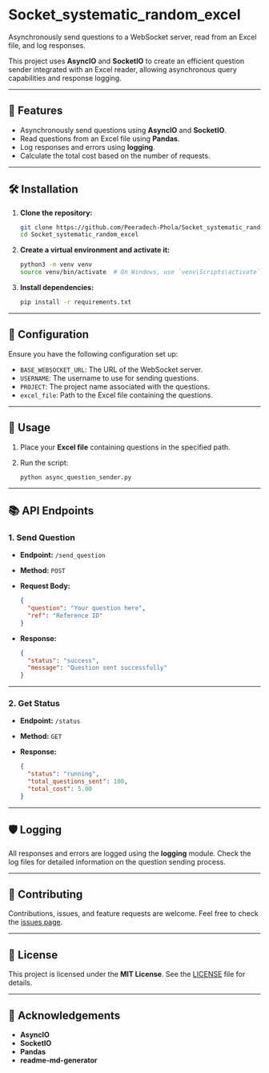 # Socket_systematic_random_excel

Asynchronously send questions to a WebSocket server, read from an Excel file, and log responses.

This project uses **AsyncIO** and **SocketIO** to create an efficient question sender integrated with an Excel reader, allowing asynchronous query capabilities and response logging.

---

## 🚀 Features

- Asynchronously send questions using **AsyncIO** and **SocketIO**.
- Read questions from an Excel file using **Pandas**.
- Log responses and errors using **logging**.
- Calculate the total cost based on the number of requests.

---

## 🛠 Installation

1. **Clone the repository:**

    ```bash
    git clone https://github.com/Peeradech-Phola/Socket_systematic_random_excel.git
    cd Socket_systematic_random_excel
    ```

2. **Create a virtual environment and activate it:**

    ```bash
    python3 -m venv venv
    source venv/bin/activate  # On Windows, use `venv\Scripts\activate`
    ```

3. **Install dependencies:**

    ```bash
    pip install -r requirements.txt
    ```

---

## 🔧 Configuration

Ensure you have the following configuration set up:

- `BASE_WEBSOCKET_URL`: The URL of the WebSocket server.
- `USERNAME`: The username to use for sending questions.
- `PROJECT`: The project name associated with the questions.
- `excel_file`: Path to the Excel file containing the questions.

---

## 🏃 Usage

1. Place your **Excel file** containing questions in the specified path.
2. Run the script:

    ```bash
    python async_question_sender.py
    ```

---

## 📚 API Endpoints

### 1. Send Question

- **Endpoint:** `/send_question`
- **Method:** `POST`
- **Request Body:**

    ```json
    {
      "question": "Your question here",
      "ref": "Reference ID"
    }
    ```

- **Response:**

    ```json
    {
      "status": "success",
      "message": "Question sent successfully"
    }
    ```

---

### 2. Get Status

- **Endpoint:** `/status`
- **Method:** `GET`
- **Response:**

    ```json
    {
      "status": "running",
      "total_questions_sent": 100,
      "total_cost": 5.00
    }
    ```

---

## 🛡 Logging

All responses and errors are logged using the **logging** module. Check the log files for detailed information on the question sending process.

---

## 🤝 Contributing

Contributions, issues, and feature requests are welcome. Feel free to check the [issues page](https://github.com/Peeradech-Phola/Socket_systematic_random_excel/issues).

---

## 📝 License

This project is licensed under the **MIT License**. See the [LICENSE](LICENSE) file for details.

---

## 🙏 Acknowledgements

- **AsyncIO**
- **SocketIO**
- **Pandas**
- **readme-md-generator**
